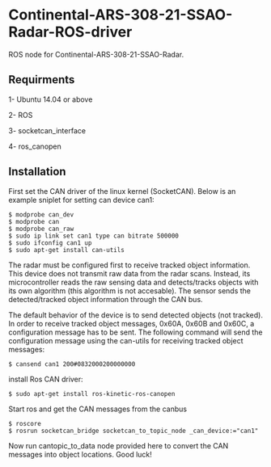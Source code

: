 # Continental-ARS-308-21-SSAO-Radar-ROS-driver

ROS node for Continental-ARS-308-21-SSAO-Radar. 

    
## Requirments

1- Ubuntu 14.04 or above

2- ROS

3- socketcan_interface

4- ros_canopen


## Installation 

First set the CAN driver of the linux kernel (SocketCAN). Below is an example sniplet for setting can device can1:

    $ modprobe can_dev
    $ modprobe can
    $ modprobe can_raw
    $ sudo ip link set can1 type can bitrate 500000
    $ sudo ifconfig can1 up
    $ sudo apt-get install can-utils
    
   
The radar must be configured first to receive tracked object information. This device does not transmit raw data from the radar scans. Instead, its microcontroller reads the raw sensing data and detects/tracks objects with its own algorithm (this algorithm is not accesable). The sensor sends the detected/tracked object information through the CAN bus.

The default behavior of the device is to send detected objects (not tracked). In order to receive tracked object messages, 0x60A, 0x60B and 0x60C, a configuration message has to be sent. The following command will send the configuration message using the can-utils for receiving tracked object messages:

    $ cansend can1 200#0832000200000000 
    
 install Ros CAN driver:
 
    $ sudo apt-get install ros-kinetic-ros-canopen
    
Start ros and get the CAN messages from the canbus

    $ roscore
    $ rosrun socketcan_bridge socketcan_to_topic_node _can_device:="can1"
    
Now run cantopic_to_data node provided here to convert the CAN messages into object locations. Good luck!
